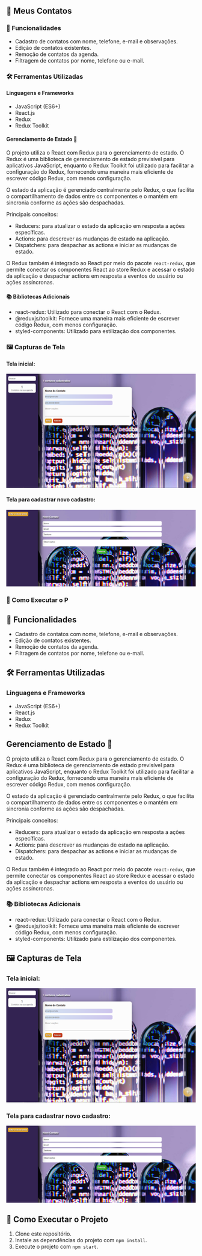 ## 📇 Meus Contatos

### 📇 Funcionalidades

- Cadastro de contatos com nome, telefone, e-mail e observações.
- Edição de contatos existentes.
- Remoção de contatos da agenda.
- Filtragem de contatos por nome, telefone ou e-mail.

### 🛠 Ferramentas Utilizadas

#### Linguagens e Frameworks

- JavaScript (ES6+)
- React.js
- Redux
- Redux Toolkit

#### Gerenciamento de Estado 🔄

O projeto utiliza o React com Redux para o gerenciamento de estado. O Redux é uma biblioteca de gerenciamento de estado previsível para aplicativos JavaScript, enquanto o Redux Toolkit foi utilizado para facilitar a configuração do Redux, fornecendo uma maneira mais eficiente de escrever código Redux, com menos configuração.

O estado da aplicação é gerenciado centralmente pelo Redux, o que facilita o compartilhamento de dados entre os componentes e o mantém em sincronia conforme as ações são despachadas.

Principais conceitos:
- Reducers: para atualizar o estado da aplicação em resposta a ações específicas.
- Actions: para descrever as mudanças de estado na aplicação.
- Dispatchers: para despachar as actions e iniciar as mudanças de estado.

O Redux também é integrado ao React por meio do pacote `react-redux`, que permite conectar os componentes React ao store Redux e acessar o estado da aplicação e despachar actions em resposta a eventos do usuário ou ações assíncronas.

#### 📚 Bibliotecas Adicionais

- react-redux: Utilizado para conectar o React com o Redux.
- @reduxjs/toolkit: Fornece uma maneira mais eficiente de escrever código Redux, com menos configuração.
- styled-components: Utilizado para estilização dos componentes.

### 🖼 Capturas de Tela

#### Tela inicial:

![Captura de Tela 1](src/img/telainicial.png)

#### Tela para cadastrar novo cadastro:

![Captura de Tela 2](src/img/telanovocadastro.png)

### 🚀 Como Executar o P


## 📇 Funcionalidades

- Cadastro de contatos com nome, telefone, e-mail e observações.
- Edição de contatos existentes.
- Remoção de contatos da agenda.
- Filtragem de contatos por nome, telefone ou e-mail.

## 🛠 Ferramentas Utilizadas

### Linguagens e Frameworks

- JavaScript (ES6+)
- React.js
- Redux
- Redux Toolkit


## Gerenciamento de Estado 🔄

O projeto utiliza o React com Redux para o gerenciamento de estado. O Redux é uma biblioteca de gerenciamento de estado previsível para aplicativos JavaScript, enquanto o Redux Toolkit foi utilizado para facilitar a configuração do Redux, fornecendo uma maneira mais eficiente de escrever código Redux, com menos configuração.

O estado da aplicação é gerenciado centralmente pelo Redux, o que facilita o compartilhamento de dados entre os componentes e o mantém em sincronia conforme as ações são despachadas.

Principais conceitos:
- Reducers: para atualizar o estado da aplicação em resposta a ações específicas.
- Actions: para descrever as mudanças de estado na aplicação.
- Dispatchers: para despachar as actions e iniciar as mudanças de estado.

O Redux também é integrado ao React por meio do pacote `react-redux`, que permite conectar os componentes React ao store Redux e acessar o estado da aplicação e despachar actions em resposta a eventos do usuário ou ações assíncronas.



### 📚 Bibliotecas Adicionais

- react-redux: Utilizado para conectar o React com o Redux.
- @reduxjs/toolkit: Fornece uma maneira mais eficiente de escrever código Redux, com menos configuração.
- styled-components: Utilizado para estilização dos componentes.

## 🖼 Capturas de Tela

### Tela inicial:

![Captura de Tela 1](src/img/telainicial.png)

### Tela para cadastrar novo cadastro:

![Captura de Tela 2](src/img/telanovocadastro.png)

## 🚀 Como Executar o Projeto

1. Clone este repositório.
2. Instale as dependências do projeto com `npm install`.
3. Execute o projeto com `npm start`.

